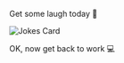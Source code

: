 Get some laugh today 🤣

![Jokes Card](https://readme-jokes.vercel.app/api?theme=random)


OK, now get back to work 💻
